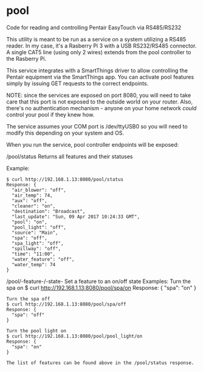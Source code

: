 # pool
Code for reading and controlling Pentair EasyTouch via RS485/RS232

This utility is meant to be run as a service on a system utilizing a RS485 reader.
In my case, it's a Rasberry Pi 3 with a USB RS232/RS485 connector.
A single CAT5 line (using only 2 wires) extends from the pool controller to the Rasberry Pi.

This service integrates with a SmartThings driver to allow controlling the Pentair 
equipment via the SmartThings app.  You can activate pool features simply by issuing
GET requests to the correct endpoints.

NOTE: since the services are exposed on port 8080, you will need to take care that
this port is not exposed to the outside world on your router.  Also, there's no authentication
mechanism - anyone on your home network *could* control your pool if they knew how.

The service assumes your COM port is /dev/ttyUSB0 so you will need to modify this
depending on your system and OS.

When you run the service, pool controller endpoints will be exposed:
  
  /pool/status
  Returns all features and their statuses
  
  Example:

    $ curl http://192.168.1.13:8080/pool/status
    Response: {
      "air_blower": "off",
      "air_temp": 74,
      "aux": "off",
      "cleaner": "on",
      "destination": "Broadcast",
      "last_update": "Sun, 09 Apr 2017 10:24:33 GMT",
      "pool": "on",
      "pool_light": "off",
      "source": "Main",
      "spa": "off",
      "spa_light": "off",
      "spillway": "off",
      "time": "11:00",
      "water_feature": "off",
      "water_temp": 74
    }
    
    
  /pool/-feature-/-state-
  Set a feature to an on/off state
  Examples:
    Turn the spa on
    $ curl http://192.168.1.13:8080/pool/spa/on
    Response: {
      "spa": "on"
    }
    
    Turn the spa off
    $ curl http://192.168.1.13:8080/pool/spa/off
    Response: {
      "spa": "off"
    }

    Turn the pool light on
    $ curl http://192.168.1.13:8080/pool/pool_light/on
    Response: {
      "spa": "on"
    }
    
    The list of features can be found above in the /pool/status response.
